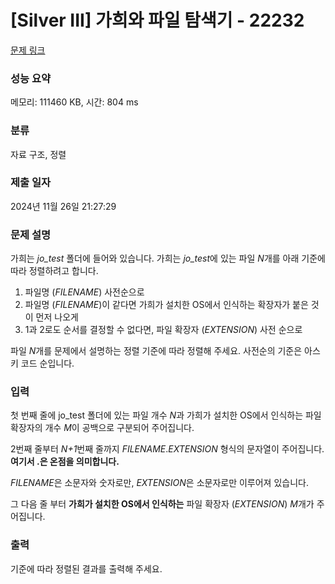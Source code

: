 # [Silver III] 가희와 파일 탐색기 - 22232 

[문제 링크](https://www.acmicpc.net/problem/22232) 

### 성능 요약

메모리: 111460 KB, 시간: 804 ms

### 분류

자료 구조, 정렬

### 제출 일자

2024년 11월 26일 21:27:29

### 문제 설명

<p>가희는 <em>jo_test</em> 폴더에 들어와 있습니다. 가희는 <em>jo_test</em>에 있는 파일 <em>N</em>개를 아래 기준에 따라 정렬하려고 합니다.</p>

<ol>
	<li>파일명 (<em>FILENAME</em>) 사전순으로</li>
	<li>파일명 (<em>FILENAME</em>)이 같다면 가희가 설치한 OS에서 인식하는 확장자가 붙은 것이 먼저 나오게</li>
	<li>1과 2로도 순서를 결정할 수 없다면, 파일 확장자 (<em>EXTENSION</em>) 사전 순으로</li>
</ol>

<p>파일 <em>N</em>개를 문제에서 설명하는 정렬 기준에 따라 정렬해 주세요. 사전순의 기준은 아스키 코드 순입니다.</p>

### 입력 

 <p>첫 번째 줄에 jo_test 폴더에 있는 파일 개수 <em>N</em>과 가희가 설치한 OS에서 인식하는 파일 확장자의 개수 <em>M</em>이 공백으로 구분되어 주어집니다.</p>

<p>2번째 줄부터 <em>N+1</em>번째 줄까지 <em>FILENAME</em>.<em>EXTENSION </em>형식의 문자열이 주어집니다. <strong>여기서 .은 온점을 의미합니다.</strong></p>

<p><em>FILENAME</em>은 소문자와 숫자로만, <em>EXTENSION</em>은 소문자로만 이루어져 있습니다.</p>

<p>그 다음 줄 부터 <strong>가희가 설치한 OS에서 인식하는</strong> 파일 확장자 (<em>EXTENSION</em>) <em>M</em>개가 주어집니다.</p>

### 출력 

 <p>기준에 따라 정렬된 결과를 출력해 주세요.</p>

